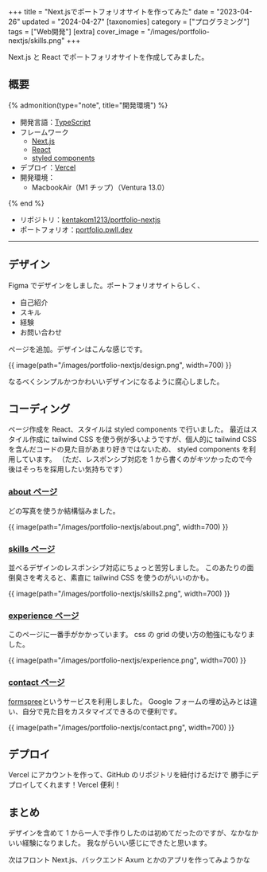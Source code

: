 +++
title = "Next.jsでポートフォリオサイトを作ってみた"
date = "2023-04-26"
updated = "2024-04-27"
[taxonomies]
category = ["プログラミング"]
tags = ["Web開発"]
[extra]
cover_image = "/images/portfolio-nextjs/skills.png"
+++

Next.js と React でポートフォリオサイトを作成してみました。

<!-- more -->

## 概要

{% admonition(type="note", title="開発環境") %}

- 開発言語：[TypeScript](https://www.typescriptlang.org/)
- フレームワーク
  - [Next.js](https://nextjs.org/)
  - [React](https://react.dev/)
  - [styled components](https://styled-components.com/)
- デプロイ：[Vercel](https://vercel.com/)
- 開発環境：
  - MacbookAir（M1 チップ）（Ventura 13.0）

{% end %}

- リポジトリ：[kentakom1213/portfolio-nextjs](https://github.com/kentakom1213/portfolio-nextjs)
- ポートフォリオ：[portfolio.pwll.dev](https://portfolio.pwll.dev)

---

## デザイン

Figma でデザインをしました。ポートフォリオサイトらしく、

- 自己紹介
- スキル
- 経験
- お問い合わせ

ページを追加。デザインはこんな感じです。

{{ image(path="/images/portfolio-nextjs/design.png", width=700) }}

なるべくシンプルかつかわいいデザインになるように腐心しました。

## コーディング

ページ作成を React、スタイルは styled components で行いました。
最近はスタイル作成に tailwind CSS を使う例が多いようですが、個人的に
tailwind CSS を含んだコードの見た目があまり好きではないため、
styled components を利用しています。
（ただ、レスポンシブ対応を 1 から書くのがキツかったので今後はそっちを採用したい気持ちです）

### [about ページ](https://kenta-komoto.vercel.app)

どの写真を使うか結構悩みました。

{{ image(path="/images/portfolio-nextjs/about.png", width=700) }}

### [skills ページ](https://kenta-komoto.vercel.app/skills/)

並べるデザインのレスポンシブ対応にちょっと苦労しました。
このあたりの面倒臭さを考えると、素直に tailwind CSS を使うのがいいのかも。

{{ image(path="/images/portfolio-nextjs/skills2.png", width=700) }}

### [experience ページ](https://kenta-komoto.vercel.app/experience/)

このページに一番手がかかっています。
css の grid の使い方の勉強にもなりました。

{{ image(path="/images/portfolio-nextjs/experience.png", width=700) }}

### [contact ページ](https://kenta-komoto.vercel.app/contact/)

[formspree](https://formspree.io/)というサービスを利用しました。
Google フォームの埋め込みとは違い、自分で見た目をカスタマイズできるので便利です。

{{ image(path="/images/portfolio-nextjs/contact.png", width=700) }}

## デプロイ

Vercel にアカウントを作って、GitHub のリポジトリを紐付けるだけで
勝手にデプロイしてくれます！Vercel 便利！

## まとめ

デザインを含めて 1 から一人で手作りしたのは初めてだったのですが、なかなかいい経験になりました。
我ながらいい感じにできたと思います。

次はフロント Next.js、バックエンド Axum とかのアプリを作ってみようかな
